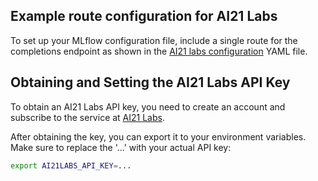 ## Example route configuration for AI21 Labs

To set up your MLflow configuration file, include a single route for the completions endpoint as shown in the [AI21 labs configuration](config.yaml) YAML file.

## Obtaining and Setting the AI21 Labs API Key

To obtain an AI21 Labs API key, you need to create an account and subscribe to the service at [AI21 Labs](https://studio.ai21.com/account/api-key?source=docs).

After obtaining the key, you can export it to your environment variables. Make sure to replace the '...' with your actual API key:

```sh
export AI21LABS_API_KEY=...
```
